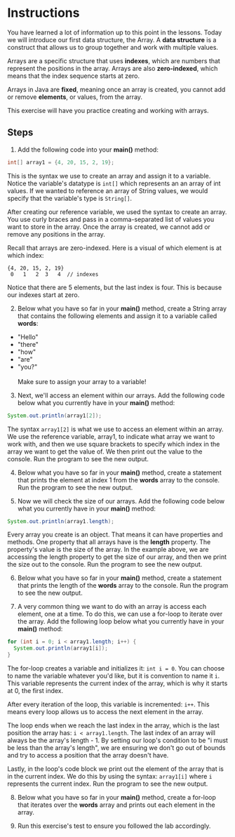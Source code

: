 # Instructions  
You have learned a lot of information up to this point in the lessons. Today we will introduce our first data structure, the Array. A **data structure** is a construct that allows us to group together and work with multiple values. 

Arrays are a specific structure that uses **indexes**, which are numbers that represent the positions in the array. Arrays are also **zero-indexed**, which means that the index sequence starts at zero.

Arrays in Java are **fixed**, meaning once an array is created, you cannot add or remove **elements**, or values, from the array.

This exercise will have you practice creating and working with arrays.

  ## Steps
  1. Add the following code into your **main()** method:
```Java
int[] array1 = {4, 20, 15, 2, 19};
```
This is the syntax we use to create an array and assign it to a variable. Notice the variable's datatype is `int[]` which represents an an array of int values. If we wanted to reference an array of String values, we would specify that the variable's type is `String[]`. 

After creating our reference variable, we used the syntax to create an array. You use curly braces and pass in a comma-separated list of values you want to store in the array. Once the array is created, we cannot add or remove any positions in the array. 

Recall that arrays are zero-indexed. Here is a visual of which element is at which index:
```
{4, 20, 15, 2, 19}
 0   1   2  3   4  // indexes
```
Notice that there are 5 elements, but the last index is four. This is because our indexes start at zero.

2. Below what you have so far in your **main()** method, create a String array that contains the following elements and assign it to a variable called **words**:
- "Hello"
- "there"
- "how"
- "are"
- "you?"
<br><br>
  Make sure to assign your array to a variable!

3. Next, we'll access an element within our arrays. Add the following code below what you currently have in your **main()** method:
```Java
System.out.println(array1[2]);
```
The syntax `array1[2]` is what we use to access an element within an array. We use the reference variable, array1, to indicate what array we want to work with, and then we use square brackets to specify which index in the array we want to get the value of. We then print out the value to the console. Run the program to see the new output.

4. Below what you have so far in your **main()** method, create a statement that prints the element at index 1 from the **words** array to the console. Run the program to see the new output.

5. Now we will check the size of our arrays. Add the following code below what you currently have in your **main()** method:
```Java
System.out.println(array1.length);
```
Every array you create is an object. That means it can have properties and methods. One property that all arrays have is the **length** property. The property's value is the size of the array. In the example above, we are accessing the length property to get the size of our array, and then we print the size out to the console. Run the program to see the new output.

6. Below what you have so far in your **main()** method, create a statement that prints the length of the **words** array to the console. Run the program to see the new output.

7. A very common thing we want to do with an array is access each element, one at a time. To do this, we can use a for-loop to iterate over the array. Add the following loop below what you currently have in your **main()** method:
```Java
for (int i = 0; i < array1.length; i++) {
  System.out.println(array1[i]);
}
```
The for-loop creates a variable and initializes it: `int i = 0`. You can choose to name the variable whatever you'd like, but it is convention to name it `i`. This variable represents the current index of the array, which is why it starts at 0, the first index. 

After every iteration of the loop, this variable is incremented: `i++`. This means every loop allows us to access the next element in the array. 

The loop ends when we reach the last index in the array, which is the last position the array has: `i < array1.length`. The last index of an array will always be the array's length - 1. By setting our loop's condition to be "i must be less than the array's length", we are ensuring we don't go out of bounds and try to access a position that the array doesn't have. 

Lastly, in the loop's code block we print out the element of the array that is in the current index. We do this by using the syntax: `array1[i]` where `i` represents the current index. Run the program to see the new output.

8. Below what you have so far in your **main()** method, create a for-loop that iterates over the **words** array and prints out each element in the array.

9. Run this exercise's test to ensure you followed the lab accordingly.
  